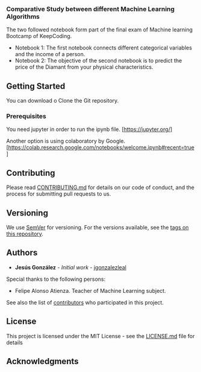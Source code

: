 ### Comparative Study between different Machine Learning Algorithms
The two followed notebook form part of the final exam of Machine learning Bootcamp of KeepCoding.

- Notebook 1: The first notebook connects different categorical variables and the income of a person. 
- Notebook 2: The objective of the second notebook is to predict the price of the Diamant from your physical characteristics.

## Getting Started

You can download o Clone the Git repository.

### Prerequisites
You need jupyter in order to run the ipynb file. [https://jupyter.org/]

Another option is using colaboratory by Google. [https://colab.research.google.com/notebooks/welcome.ipynb#recent=true]

## Contributing

Please read [CONTRIBUTING.md](https://gist.github.com/PurpleBooth/b24679402957c63ec426) for details on our code of conduct, and the process for submitting pull requests to us.

## Versioning

We use [SemVer](http://semver.org/) for versioning. For the versions available, see the [tags on this repository](https://github.com/chus73/KC_Bootcamp/tags). 

## Authors

* **Jesús González** - *Initial work* - [jgonzalezleal](https://github.com/chus73)

Special thanks to the following persons:

   - Felipe Alonso Atienza. Teacher of Machine Learning subject.

See also the list of [contributors](https://github.com/chus73/KC_Bootcamp/contributors) who participated in this project.

## License

This project is licensed under the MIT License - see the [LICENSE.md](LICENSE.md) file for details

## Acknowledgments


